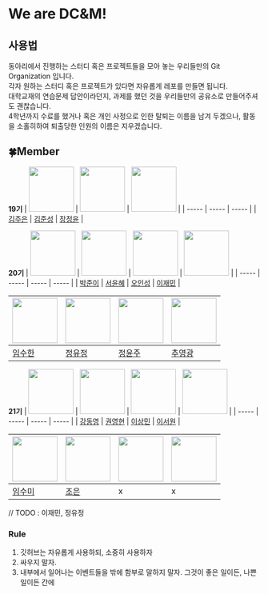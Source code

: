 # We are DC&M!

## 사용법
동아리에서 진행하는 스터디 혹은 프로젝트들을 모아 놓는 우리들만의 Git Organization 입니다.<br>
각자 원하는 스터디 혹은 프로젝트가 있다면 자유롭게 레포를 만들면 됩니다.<br>
대학교재의 연습문제 답안이라던지, 과제를 했던 것을 우리들만의 공유소로 만들어주셔도 괜찮습니다.<br>
4학년까지 수료를 했거나 혹은 개인 사정으로 인한 탈퇴는 이름을 남겨 두겠으나, 활동을 소홀히하여 퇴출당한 인원의 이름은 지우겠습니다.<br>

## :four_leaf_clover:Member
**19기**
| <a href="https://github.com/jueun0725"><img src="https://avatars.githubusercontent.com/u/82727761?v=4" width="90" height="90"></a> | <a href="https://github.com/newJunsung"><img src="https://avatars.githubusercontent.com/u/107932188?v=4" width="90" height="90"></a> | <a href="https://github.com/jeinie"><img src="https://avatars.githubusercontent.com/u/68533847?v=4" width="90" height="90"></a> |
| ----- | ----- | ----- |
| [김주은](https://github.com/jueun0725) | [김준성](https://github.com/newJunsung) | [장정윤](https://github.com/jeinie) |

**20기**
| <a href="https://github.com/juniii99"><img src="https://avatars.githubusercontent.com/u/112378363?v=4" width="90" height="90"></a> | <a href="https://github.com/YoonhyeSuh"><img src="https://avatars.githubusercontent.com/u/106311524?v=4" width="90" height="90"></a> | <a href="https://github.com/ois0886"><img src="https://avatars.githubusercontent.com/u/58154638?v=4" width="90" height="90"></a> | <a href="https://github.com/jaeml06"><img src="https://avatars.githubusercontent.com/u/107801932?v=4" width="90" height="90"></a> |
| ----- | ----- | ----- | ----- |
| [박준이](https://github.com/juniii99) | [서윤혜](https://github.com/YoonhyeSuh) | [오인성](https://github.com/ois0886) | [이재민](https://github.com/jaeml06) |

| <a href="https://github.com/hs-1971343-suhanlim"><img src="https://avatars.githubusercontent.com/u/51906310?v=4" width="90" height="90"></a> | <a href="https://github.com/youjeong-Jeong"><img src="https://avatars.githubusercontent.com/u/115888336?v=4" width="90" height="90"></a> | <a href="https://github.com/YJMINT"><img src="https://avatars.githubusercontent.com/u/105741144?v=4" width="90" height="90"></a> | <a href="https://github.com/S-DPR"><img src="https://avatars.githubusercontent.com/u/108619579?v=4" width="90" height="90"></a> |
| ----- | ----- | ----- | ----- |
| [임수한](https://github.com/hs-1971343-suhanlim) | [정유정](https://github.com/youjeong-Jeong) | [정윤주](https://github.com/YJMINT) | [추영광](https://github.com/S-DPR) |

**21기**
| <a href="https://github.com/rokaf6444"><img src="https://avatars.githubusercontent.com/u/117520595?v=4" width="90" height="90"></a> | <a href="https://github.com/krevlin"><img src="https://avatars.githubusercontent.com/u/109061978?v=4" width="90" height="90"></a> | <a href="https://github.com/nbora505"><img src="https://avatars.githubusercontent.com/u/124121041?v=4" width="90" height="90"></a> | <a href="https://github.com/isnonyou"><img src="https://avatars.githubusercontent.com/u/109057475?v=4" width="90" height="90"></a> |
| ----- | ----- | ----- | ----- |
| [강동영](https://github.com/rokaf6444) | [권영현](https://github.com/krevlin) | [이상민](https://github.com/nbora505) | [이서원](https://github.com/isnonyou) |

| <a href="https://github.com/sumi-03"><img src="https://avatars.githubusercontent.com/u/100473912?v=4" width="90" height="90"></a> | <a href="https://github.com/silverzzo"><img src="https://avatars.githubusercontent.com/u/124555750?v=4" width="90" height="90"></a> | <a href="https://github.com/HSU-DCnM-Study"><img src="https://avatars.githubusercontent.com/u/110892096?s=200&v=4" width="90" height="90"></a> | <a href="https://github.com/HSU-DCnM-Study"><img src="https://avatars.githubusercontent.com/u/110892096?s=200&v=4" width="90" height="90"></a> |
| ----- | ----- | ----- | ----- |
| [임수미](https://github.com/sumi-03) | [조은](https://github.com/silverzzo) | x | x |

// TODO : 이재민, 정유정

### Rule
1. 깃허브는 자유롭게 사용하되, 소중히 사용하자
2. 싸우지 말자.
3. 내부에서 일어나는 이벤트들을 밖에 함부로 말하지 말자. 그것이 좋은 일이든, 나쁜 일이든 간에
